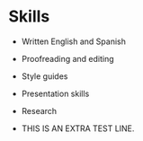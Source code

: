# Skills

- Written English and Spanish
- Proofreading and editing
- Style guides
- Presentation skills
- Research


- THIS IS AN EXTRA TEST LINE.